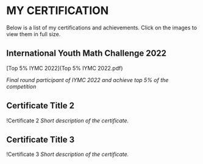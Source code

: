 # MY CERTIFICATION

Below is a list of my certifications and achievements. Click on the images to view them in full size.

## International Youth Math Challenge 2022

[Top 5% IYMC 2022](Top 5% IYMC 2022.pdf)

*Final round participant of IYMC 2022 and achieve top 5% of the competition*

## Certificate Title 2

!Certificate 2
*Short description of the certificate.*

## Certificate Title 3

!Certificate 3
*Short description of the certificate.*

